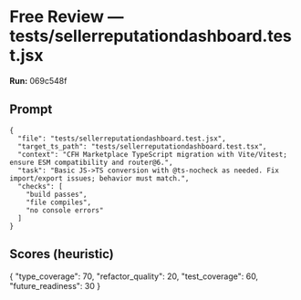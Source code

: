 # Free Review — tests/sellerreputationdashboard.test.jsx

**Run:** 069c548f

## Prompt

```
{
  "file": "tests/sellerreputationdashboard.test.jsx",
  "target_ts_path": "tests/sellerreputationdashboard.test.tsx",
  "context": "CFH Marketplace TypeScript migration with Vite/Vitest; ensure ESM compatibility and router@6.",
  "task": "Basic JS->TS conversion with @ts-nocheck as needed. Fix import/export issues; behavior must match.",
  "checks": [
    "build passes",
    "file compiles",
    "no console errors"
  ]
}
```

## Scores (heuristic)

{
  "type_coverage": 70,
  "refactor_quality": 20,
  "test_coverage": 60,
  "future_readiness": 30
}
